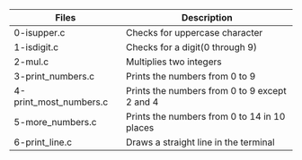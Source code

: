 | Files | Description |
| ----------- | ----------- |
| 0-isupper.c | Checks for uppercase character |
| 1-isdigit.c | Checks for a digit(0 through 9)|
| 2-mul.c  | Multiplies two integers |
| 3-print_numbers.c | Prints the numbers from 0 to 9 |
| 4-print_most_numbers.c | Prints the numbers from 0 to 9 except 2 and 4 |
| 5-more_numbers.c | Prints the numbers from 0 to 14 in 10 places |
| 6-print_line.c | Draws a straight line in the terminal |
